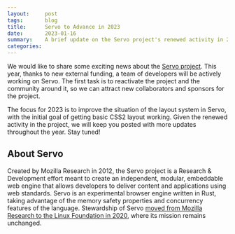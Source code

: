 ```yaml
---
layout:     post
tags:       blog
title:      Servo to Advance in 2023
date:       2023-01-16
summary:    A brief update on the Servo project's renewed activity in 2023.
categories:
---
```


We would like to share some exciting news about the [Servo project](https://servo.org). This year, thanks to new external funding, a team of developers will be actively working on Servo. The first task is to reactivate the project and the community around it, so we can attract new collaborators and sponsors for the project.

The focus for 2023 is to improve the situation of the layout system in Servo, with the initial goal of getting basic CSS2 layout working. Given the renewed activity in the project, we will keep you posted with more updates throughout the year. Stay tuned!

## About Servo

Created by Mozilla Research in 2012, the Servo project is a Research & Development effort meant to create an independent, modular, embeddable web engine that allows developers to deliver content and applications using web standards.  Servo is an experimental browser engine written in Rust, taking advantage of the memory safety properties and concurrency features of the language.  Stewardship of Servo [moved from Mozilla Research to the Linux Foundation in 2020](https://servo.org/blog/2020/11/17/servo-home/), where its mission remains unchanged.

